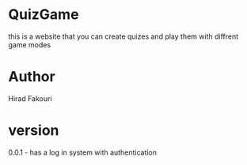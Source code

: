 # QuizGame
this is a website that you can create quizes and play them with diffrent game modes

# Author 
Hirad Fakouri

# version
0.0.1 - has a log in system with authentication
